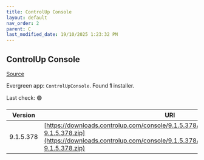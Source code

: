 ```yaml
---
title: ControlUp Console
layout: default
nav_order: 2
parent: C
last_modified_date: 19/10/2025 1:23:32 PM
---
```


## ControlUp Console

[Source](https://www.controlup.com/products/controlup/management/)

Evergreen app: `ControlUpConsole`. Found **1** installer.

Last check: 🟢

| Version   | URI                                                                                                                                                                                          |
| --------- | -------------------------------------------------------------------------------------------------------------------------------------------------------------------------------------------- |
| 9.1.5.378 | [https://downloads.controlup.com/console/9.1.5.378/ControlUpConsole_Secure_SIGN-9.1.5.378.zip](https://downloads.controlup.com/console/9.1.5.378/ControlUpConsole_Secure_SIGN-9.1.5.378.zip) |
